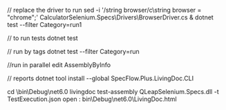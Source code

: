 // replace the driver to run 
sed -i '/string browser/c\string browser = \"chrome\";' CalculatorSelenium.Specs\Drivers\BrowserDriver.cs & dotnet test --filter Category=run1

// to run tests 
dotnet test

// run by tags
dotnet test --filter Category=run

//run in parallel
edit AssemblyByInfo

// reports
dotnet tool install --global SpecFlow.Plus.LivingDoc.CLI

cd \bin\Debug\net6.0
livingdoc test-assembly QLeapSelenium.Specs.dll -t TestExecution.json
open : bin\Debug\net6.0\LivingDoc.html